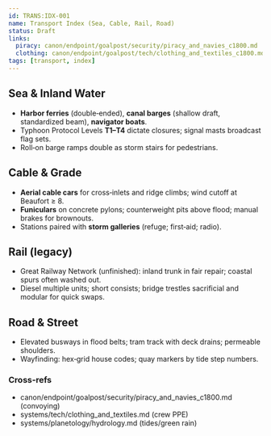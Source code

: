 ```yaml
---
id: TRANS:IDX-001
name: Transport Index (Sea, Cable, Rail, Road)
status: Draft
links:
  piracy: canon/endpoint/goalpost/security/piracy_and_navies_c1800.md
  clothing: canon/endpoint/goalpost/tech/clothing_and_textiles_c1800.md
tags: [transport, index]
---
```


## Sea & Inland Water
- **Harbor ferries** (double‑ended), **canal barges** (shallow draft, standardized beam), **navigator boats**.
- Typhoon Protocol Levels **T1–T4** dictate closures; signal masts broadcast flag sets.
- Roll‑on barge ramps double as storm stairs for pedestrians.

## Cable & Grade
- **Aerial cable cars** for cross‑inlets and ridge climbs; wind cutoff at Beaufort ≥ 8.
- **Funiculars** on concrete pylons; counterweight pits above flood; manual brakes for brownouts.
- Stations paired with **storm galleries** (refuge; first‑aid; radio).

## Rail (legacy)
- Great Railway Network (unfinished): inland trunk in fair repair; coastal spurs often washed out.
- Diesel multiple units; short consists; bridge trestles sacrificial and modular for quick swaps.

## Road & Street
- Elevated busways in flood belts; tram track with deck drains; permeable shoulders.
- Wayfinding: hex‑grid house codes; quay markers by tide step numbers.

### Cross‑refs
- canon/endpoint/goalpost/security/piracy_and_navies_c1800.md (convoying)
- systems/tech/clothing_and_textiles.md (crew PPE)
- systems/planetology/hydrology.md (tides/green rain)
